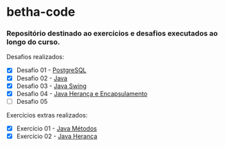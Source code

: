 # betha-code

### Repositório destinado ao exercícios e desafios executados ao longo do curso.


Desafios realizados:
- [x] Desafio 01 - [PostgreSQL](https://github.com/tjulioh/betha-code/blob/main/desafio/1/)
- [x] Desafio 02 - [Java](https://github.com/tjulioh/betha-code/blob/main/desafio/2/)
- [X] Desafio 03 - [Java Swing](https://github.com/tjulioh/betha-code/blob/main/desafio/3/)
- [X] Desafio 04 - [Java Herança e Encapsulamento](https://github.com/tjulioh/betha-code/blob/main/desafio/3/)
- [ ] Desafio 05

Exercícios extras realizados:
- [x] Exercício 01 - [Java Métodos](https://github.com/tjulioh/betha-code/blob/main/extra/1/)
- [x] Exercício 02 - [Java Herança](https://github.com/tjulioh/betha-code/blob/main/extra/2/)